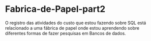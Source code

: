 # Fabrica-de-Papel-part2
O registro das atividades do custo que estou fazendo sobre SQL está relacionado a uma fábrica de papel onde estou aprendendo sobre diferentes formas de fazer pesquisas em Bancos de dados.
